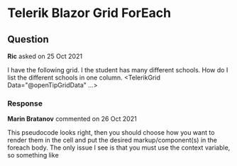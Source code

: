 # Telerik Blazor Grid ForEach

## Question

**Ric** asked on 25 Oct 2021

I have the following grid. I the student has many different schools. How do I list the different schools in one column. <TelerikGrid Data="@openTipGridData" ...> <GridToolBar> </GridToolBar> <GridSettings> <GridPagerSettings InputType="PagerInputType.Input" PageSizes="@gobalPageSizesOptions" ButtonCount="5" /> </GridSettings> <GridColumns> <GridColumn Field="Student.FirstName" Title="First Name"></GridColumn> <GridColumn Field="Student.LastName" Title="Last Name"></GridColumn> <GridColumn Title="Schools"> <Template Context="Schools"> @foreach (DataColumn col in openTipGridData.Student.Schools) { } </Template> </GridColumn> <GridColumn Field="Encounter.AddDate" DisplayFormat="{0:dd MMM yy}" Title="Assigned To"></GridColumn> </GridColumns> </TelerikGrid>

### Response

**Marin Bratanov** commented on 26 Oct 2021

This pseudocode looks right, then you should choose how you want to render them in the cell and put the desired markup/component(s) in the foreach body. The only issue I see is that you must use the context variable, so something like <Template Context=" Schools "> @foreach (var item in Schools.TheSchoolsCollection) { } </Template>
